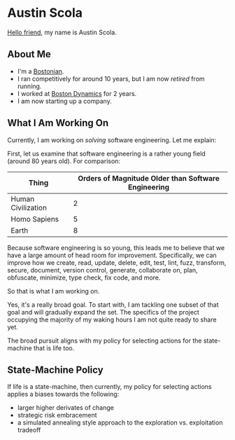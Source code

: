 # Austin Scola

[Hello friend][1], my name is Austin Scola.

## About Me
- I'm a [Bostonian][2].
- I ran competitively for around 10 years, but I am now _retired_ from running.
- I worked at [Boston Dynamics][3] for 2 years.
- I am now starting up a company.

## What I Am Working On

Currently, I am working on _solving_ software engineering. Let me explain:

First, let us examine that software engineering is a rather young field (around 80 years old). For comparison:

| Thing              | Orders of Magnitude Older than Software Engineering |
|--------------------|-----------------------------------------------------|
| Human Civilization | 2                                                   |
| Homo Sapiens       | 5                                                   |
| Earth              | 8                                                   |

Because software engineering is so young, this leads me to believe that we have a large amount of head room for improvement. Specifically, we can improve how we create, read, update, delete, edit, test, lint, fuzz, transform, secure, document, version control, generate, collaborate on, plan, obfuscate, minimize, type check, fix code, and more.

So that is what I am working on.

Yes, it's a really broad goal. To start with, I am tackling one subset of that goal and will gradually expand the set. The specifics of the project occupying the majority of my waking hours I am not quite ready to share yet.

The broad pursuit aligns with my policy for selecting actions for the state-machine that is life too.

## State-Machine Policy

If life is a state-machine, then currently, my policy for selecting actions applies a biases towards the following:
- larger higher derivates of change
- strategic risk embracement
- a simulated annealing style approach to the exploration vs. exploitation tradeoff

[1]: https://github.com/AustinScola/AustinScola/blob/master/REFERENCES.md#hello-friend
[2]: https://duckduckgo.com/?q=bostonian+meaning
[3]: https://www.bostondynamics.com/
